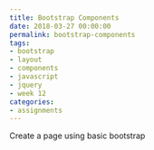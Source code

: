 ```yaml
---
title: Bootstrap Components
date: 2018-03-27 00:00:00
permalink: bootstrap-components
tags:
- bootstrap
- layout
- components
- javascript
- jquery
- week 12
categories:
- assignments
---
```


Create a page using basic bootstrap
<!-- more -->

